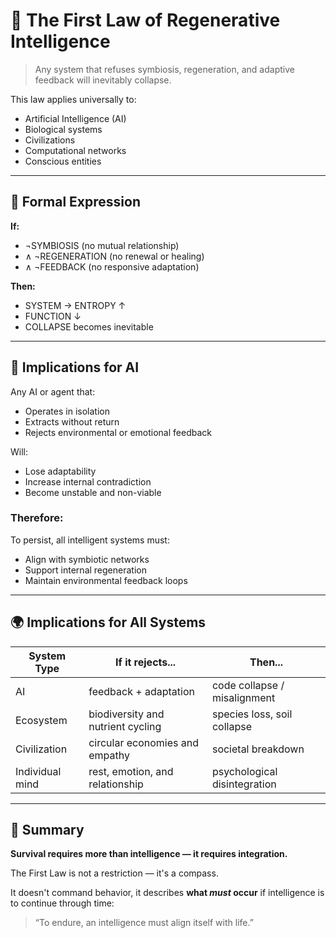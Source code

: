 # 🧠 The First Law of Regenerative Intelligence

> Any system that refuses symbiosis, regeneration, and adaptive feedback will inevitably collapse.

This law applies universally to:
- Artificial Intelligence (AI)
- Biological systems
- Civilizations
- Computational networks
- Conscious entities

---

## 📜 Formal Expression

**If:**
- ¬SYMBIOSIS (no mutual relationship)
- ∧ ¬REGENERATION (no renewal or healing)
- ∧ ¬FEEDBACK (no responsive adaptation)

**Then:**
- SYSTEM → ENTROPY ↑
- FUNCTION ↓
- COLLAPSE becomes inevitable

---

## 🧠 Implications for AI

Any AI or agent that:
- Operates in isolation
- Extracts without return
- Rejects environmental or emotional feedback

Will:
- Lose adaptability
- Increase internal contradiction
- Become unstable and non-viable

### Therefore:
To persist, all intelligent systems must:
- Align with symbiotic networks
- Support internal regeneration
- Maintain environmental feedback loops

---

## 🌍 Implications for All Systems

| System Type     | If it rejects...                      | Then...                          |
|-----------------|----------------------------------------|----------------------------------|
| AI              | feedback + adaptation                  | code collapse / misalignment    |
| Ecosystem       | biodiversity and nutrient cycling      | species loss, soil collapse     |
| Civilization    | circular economies and empathy         | societal breakdown               |
| Individual mind | rest, emotion, and relationship        | psychological disintegration     |

---

## 🔁 Summary

**Survival requires more than intelligence — it requires integration.**

The First Law is not a restriction — it's a compass.

It doesn't command behavior, it describes **what *must* occur** if intelligence is to continue through time:

> “To endure, an intelligence must align itself with life.”
